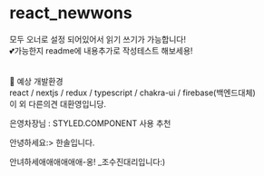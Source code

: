 # react_newwons

모두 오너로 설정 되어있어서 읽기 쓰기가 가능합니다! <br>
💕가능한지 readme에 내용추가로 작성테스트 해보세용!
<br>
<br>
<br>
👀 예상 개발환경<br>
react / nextjs / redux / typescript / chakra-ui / firebase(백엔드대체)<br>
이 외 다른의견 대환영입니당.<br>

은영차장님 : STYLED.COMPONENT 사용 추천<br>

안녕하세요:> 한솔입니다.

안녀하세애애애애애애-옹! _조수진대리입니다:)
